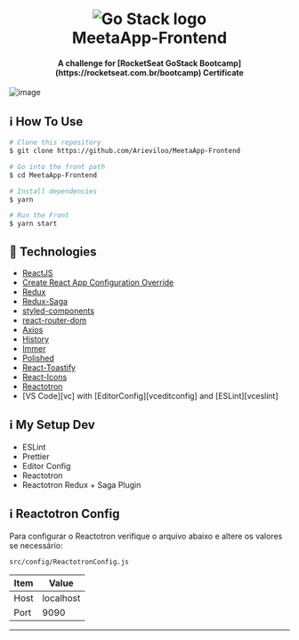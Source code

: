 <h1 align="center">
    <img alt="Go Stack logo" src="https://github.com/Arieviloo/MeetaApp-Frontend/blob/master/src/assets/images/logo-gostack.png" />
    <br>
      MeetaApp-Frontend
</h1>
<h4 align="center">
  A challenge for [RocketSeat GoStack Bootcamp](https://rocketseat.com.br/bootcamp) Certificate
</h4>

![image](https://user-images.githubusercontent.com/21297341/67207800-a05f2e80-f3ea-11e9-9961-405ac171292f.png)

## :information_source: How To Use

```bash
# Clone this repository
$ git clone https://github.com/Arieviloo/MeetaApp-Frontend

# Go into the front path
$ cd MeetaApp-Frontend

# Install dependencies
$ yarn

# Run the Front
$ yarn start

```

## :rocket: Technologies

-   [ReactJS](https://reactjs.org/)
-   [Create React App Configuration Override](https://github.com/sharegate/craco)
-   [Redux](https://redux.js.org/)
-   [Redux-Saga](https://redux-saga.js.org/)
-   [styled-components](https://www.styled-components.com/)
-   [react-router-dom](https://www.npmjs.com/package/react-router-dom)
-   [Axios](https://github.com/axios/axios)
-   [History](https://www.npmjs.com/package/history)
-   [Immer](https://github.com/immerjs/immer)
-   [Polished](https://polished.js.org/)
-   [React-Toastify](https://fkhadra.github.io/react-toastify/)
-   [React-Icons](http://react-icons.github.io/react-icons/)
-   [Reactotron](https://infinite.red/reactotron)
-   [VS Code][vc] with [EditorConfig][vceditconfig] and [ESLint][vceslint]

## :information_source: My Setup Dev

-   ESLint
-   Prettier
-   Editor Config
-   Reactotron
-   Reactotron Redux + Saga Plugin

## :information_source: Reactotron Config

Para configurar o Reactotron verifique o arquivo abaixo e altere os valores se necessário:

`src/config/ReactotronConfig.js`

| Item | Value     |
| ---- | --------- |
| Host | localhost |
| Port | 9090      |

---
